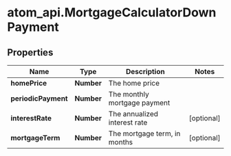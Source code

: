 # atom_api.MortgageCalculatorDownPayment

## Properties
Name | Type | Description | Notes
------------ | ------------- | ------------- | -------------
**homePrice** | **Number** | The home price | 
**periodicPayment** | **Number** | The monthly mortgage payment | 
**interestRate** | **Number** | The annualized interest rate | [optional] 
**mortgageTerm** | **Number** | The mortgage term, in months | [optional] 


